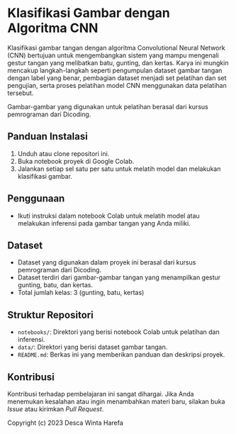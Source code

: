 # Klasifikasi Gambar dengan Algoritma CNN
Klasifikasi gambar tangan dengan algoritma Convolutional Neural Network (CNN) bertujuan untuk mengembangkan sistem yang mampu mengenali gestur tangan yang melibatkan batu, gunting, dan kertas.
Karya ini mungkin mencakup langkah-langkah seperti pengumpulan dataset gambar tangan dengan label yang benar, pembagian dataset menjadi set pelatihan dan set pengujian, serta proses pelatihan model CNN menggunakan data pelatihan tersebut.

Gambar-gambar yang digunakan untuk pelatihan berasal dari kursus pemrograman dari Dicoding.


## Panduan Instalasi
1. Unduh atau clone repositori ini.
2. Buka notebook proyek di Google Colab.
3. Jalankan setiap sel satu per satu untuk melatih model dan melakukan klasifikasi gambar.

## Penggunaan
- Ikuti instruksi dalam notebook Colab untuk melatih model atau melakukan inferensi pada gambar tangan yang Anda miliki.


## Dataset
- Dataset yang digunakan dalam proyek ini berasal dari kursus pemrograman dari Dicoding.
- Dataset terdiri dari gambar-gambar tangan yang menampilkan gestur gunting, batu, dan kertas.
- Total jumlah kelas: 3 (gunting, batu, kertas)


## Struktur Repositori
- `notebooks/`: Direktori yang berisi notebook Colab untuk pelatihan dan inferensi.
- `data/`: Direktori yang berisi dataset gambar tangan.
- `README.md`: Berkas ini yang memberikan panduan dan deskripsi proyek.


## Kontribusi

Kontribusi terhadap pembelajaran ini sangat dihargai. Jika Anda menemukan kesalahan atau ingin menambahkan materi baru, silakan buka *Issue* atau kirimkan *Pull Request*.


Copyright (c) 2023 Desca Winta Harefa
